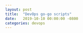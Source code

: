 ```yaml
---
layout: post
title:  "DevOps go-go scripts"
date:   2019-10-10 00:00:00 -0800
categories: devops
---
```

